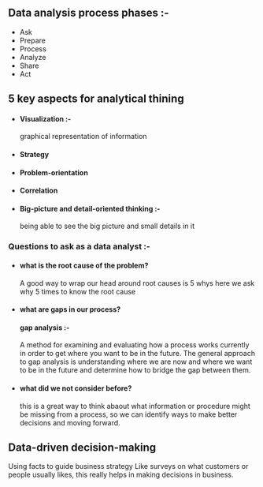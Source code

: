 ## Data analysis process phases :-
- Ask
- Prepare
- Process
- Analyze
- Share
- Act
## 5 key aspects for analytical thining

- #### Visualization :-
	graphical representation of information
- #### Strategy
- #### Problem-orientation
- #### Correlation
- #### Big-picture and detail-oriented thinking :-
	being able to see the big picture and small details in it

### Questions to ask as a data analyst :-
- #### what is the root cause of the problem?
	A good way to wrap our head around root causes is 5 whys
	here we ask why 5 times to know the root cause

- #### what are gaps in our process?
   #### gap analysis :-
	A method for examining and evaluating how a process works currently in order to get where you want to be in the future.
	The general approach to gap analysis is understanding where we are now and where we want to be in the future and determine how to bridge the gap between them.

- #### what did we not consider before?
	this is a great way to think abaout what information or procedure might be missing from a process, so we can identify ways to make better decisions and moving forward.
## Data-driven decision-making
Using facts to guide business strategy
Like surveys on what customers or people usually likes, this really helps in making decisions in business.